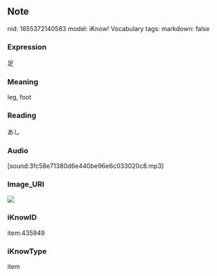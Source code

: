 ## Note
nid: 1655372140583
model: iKnow! Vocabulary
tags: 
markdown: false

### Expression
足

### Meaning
leg, foot

### Reading
あし

### Audio
[sound:3fc58e71380d6e440be96e6c033020c8.mp3]

### Image_URI
<img src="b80b9554364d13e77c8d41e1d23c2dcd.jpg">

### iKnowID
item:435949

### iKnowType
item
